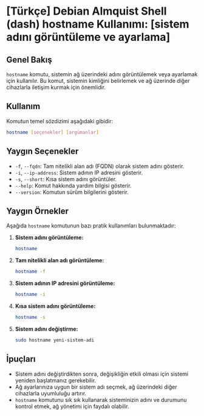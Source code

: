 # [Türkçe] Debian Almquist Shell (dash) hostname Kullanımı: [sistem adını görüntüleme ve ayarlama]

## Genel Bakış
`hostname` komutu, sistemin ağ üzerindeki adını görüntülemek veya ayarlamak için kullanılır. Bu komut, sistemin kimliğini belirlemek ve ağ üzerinde diğer cihazlarla iletişim kurmak için önemlidir.

## Kullanım
Komutun temel sözdizimi aşağıdaki gibidir:

```bash
hostname [seçenekler] [argümanlar]
```

## Yaygın Seçenekler
- `-f`, `--fqdn`: Tam nitelikli alan adı (FQDN) olarak sistem adını gösterir.
- `-i`, `--ip-address`: Sistem adının IP adresini gösterir.
- `-s`, `--short`: Kısa sistem adını görüntüler.
- `--help`: Komut hakkında yardım bilgisi gösterir.
- `--version`: Komutun sürüm bilgilerini gösterir.

## Yaygın Örnekler
Aşağıda `hostname` komutunun bazı pratik kullanımları bulunmaktadır:

1. **Sistem adını görüntüleme:**
   ```bash
   hostname
   ```

2. **Tam nitelikli alan adı görüntüleme:**
   ```bash
   hostname -f
   ```

3. **Sistem adının IP adresini görüntüleme:**
   ```bash
   hostname -i
   ```

4. **Kısa sistem adını görüntüleme:**
   ```bash
   hostname -s
   ```

5. **Sistem adını değiştirme:**
   ```bash
   sudo hostname yeni-sistem-adi
   ```

## İpuçları
- Sistem adını değiştirdikten sonra, değişikliğin etkili olması için sistemi yeniden başlatmanız gerekebilir.
- Ağ ayarlarınıza uygun bir sistem adı seçmek, ağ üzerindeki diğer cihazlarla uyumluluğu artırır.
- `hostname` komutunu sık sık kullanarak sisteminizin adını ve durumunu kontrol etmek, ağ yönetimi için faydalı olabilir.